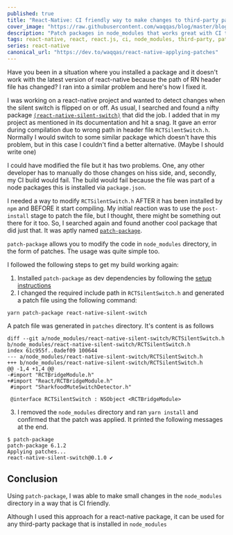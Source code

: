 ```yaml
---
published: true
title: "React-Native: CI friendly way to make changes to third-party packages"
cover_image: "https://raw.githubusercontent.com/waqqas/blog/master/blog-posts/react-native-applying-patches/assets/cover.jpg"
description: "Patch packages in node_modules that works great with CI tools"
tags: react-native, react, react.js, ci, node_modules, third-party, patch
series: react-native
canonical_url: "https://dev.to/waqqas/react-native-applying-patches"
---
```


Have you been in a situation where you installed a package and it doesn't work with the latest version of react-native because the path of RN header file has changed? I ran into a similar problem and here's how I fixed it.

I was working on a react-native project and wanted to detect changes when the silent switch is flipped on or off. As usual, I searched and found a nifty package [`(react-native-silent-switch)`](https://github.com/gnestor/react-native-silent-switch) that did the job. I added that in my project as mentioned in its documentation and hit a snag. It gave an error during compilation due to wrong path in header file `RCTSilentSwitch.h`. Normally I would switch to some similar package which doesn't have this problem, but in this case I couldn't find a better alternative. (Maybe I should write one)

I could have modified the file but it has two problems. One, any other developer has to manually do those changes on hiss side, and, secondly, my CI build would fail. The build would fail because the file was part of a node packages this is installed via `package.json`.

I needed a way to modify `RCTSilentSwitch.h` AFTER it has been installed by `npm` and BEFORE it start compiling. My initial reaction was to use the `post-install` stage to patch the file, but I thought, there might be something out there for it too. So, I searched again and found another cool package that did just that. It was aptly named [`patch-package`](https://github.com/ds300/patch-package).

`patch-package` allows you to modify the code in `node_modules` directory, in the form of patches. The usage was quite simple too.

I followed the following steps to get my build working again:

1. Installed `patch-package` as dev dependencies by following the [setup instructions](https://github.com/ds300/patch-package#set-up)
2. I changed the required include path in `RCTSilentSwitch.h` and generated a patch file using the following command:

`yarn patch-package react-native-silent-switch`

A patch file was generated in `patches` directory. It's content is as follows

```
diff --git a/node_modules/react-native-silent-switch/RCTSilentSwitch.h b/node_modules/react-native-silent-switch/RCTSilentSwitch.h
index 61c955f..0adef09 100644
--- a/node_modules/react-native-silent-switch/RCTSilentSwitch.h
+++ b/node_modules/react-native-silent-switch/RCTSilentSwitch.h
@@ -1,4 +1,4 @@
-#import "RCTBridgeModule.h"
+#import "React/RCTBridgeModule.h"
 #import "SharkfoodMuteSwitchDetector.h"

 @interface RCTSilentSwitch : NSObject <RCTBridgeModule>
```

3. I removed the `node_modules` directory and ran `yarn install` and confirmed that the patch was applied. It printed the following messages at the end.

```
$ patch-package
patch-package 6.1.2
Applying patches...
react-native-silent-switch@0.1.0 ✔
```

## Conclusion

Using `patch-package`, I was able to make small changes in the `node_modules` directory in a way that is CI friendly.

Although I used this approach for a react-native package, it can be used for any third-party package that is installed in `node_modules`
